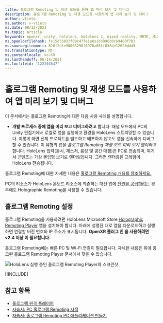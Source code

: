```yaml
---
title: 홀로그램 Remoting 및 재생 모드를 통해 앱 미리 보기 및 디버그
description: 홀로그램 Remoting 및 재생 모드를 사용하여 앱 미리 보기 및 디버그
author: vtieto
ms.author: v-vtieto
ms.date: 08/12/2021
ms.topic: article
keywords: openxr, unity, hololens, hololens 2, mixed reality, MRTK, Mixed Reality Toolkit, 증강 현실, 가상 현실, 혼합 현실 헤드셋, 학습, 자습서, 시작, 홀로그램 원격, 데스크톱, 미리 보기, 디버그
ms.openlocfilehash: fe15d55037f09c47fe1e8a1dd996d0c69480f7b2
ms.sourcegitcommit: 820f2dfe98065298f6978a651f838de12620dd45
ms.translationtype: MT
ms.contentlocale: ko-KR
ms.lasthandoff: 08/14/2021
ms.locfileid: "122203847"
---
```

# <a name="preview-and-debug-your-app-using-holographic-remoting-and-play-mode"></a>홀로그램 Remoting 및 재생 모드를 사용하여 앱 미리 보기 및 디버그

이 문서에서는 홀로그램 Remoting에 대한 다음 사용 사례를 설명합니다. 

- **개발 프로세스 중에 앱을 미리 보고 디버그하려고** 합니다. 재생 모드에서 PC의 Unity 편집기에서 로컬로 앱을 실행하고 환경을 HoloLens 스트리밍할 수 있습니다. 이렇게 하면 전체 프로젝트를 빌드하고 배포하지 않고도 앱을 신속하게 디버그할 수 있습니다. 이 유형의 앱을 _홀로그램 Remoting 재생 모드 미리 보기 앱이라고_ 합니다. HoloLens 입력(응시, 제스처, 음성 및 공간 매핑)은 PC로 전송되며, 여기서 콘텐츠는 가상 몰입형 보기로 렌더링됩니다. 그러면 렌더링된 프레임이 HoloLens 전송됩니다. 

홀로그램 Remoting에 대한 자세한 내용은 [홀로그램 Remoting 개요를 참조하세요.](../platform-capabilities-and-apis/holographic-remoting-overview.md)

PC의 리소스가 HoloLens 온보드 리소스에 의존하는 대신 앱에 [전원을 공급하려는](use-pc-resources.md) 경우에도 Holographic Remoting을 사용할 수 있습니다.

## <a name="set-up-holographic-remoting"></a>홀로그램 Remoting 설정

홀로그램 Remoting을 사용하려면 HoloLens Microsoft Store [Holographic Remoting Player](../platform-capabilities-and-apis/holographic-remoting-player.md) 앱을 설치해야 합니다. 아래에 설명된 대로 앱을 다운로드하고 실행하면 연결할 버전 번호와 IP 주소가 표시됩니다. **OpenXR 플러그 인 을 사용하려면 v2.4 이상 이 필요합니다.**

홀로그램 Remoting에는 빠른 PC 및 Wi-Fi 연결이 필요합니다. 자세한 내용은 위에 링크된 홀로그램 Remoting Player 문서에서 찾을 수 있습니다.

![HoloLens 실행 중인 홀로그램 Remoting Player의 스크린샷](images/openxr-features-img-01.png)

[!INCLUDE[](includes/unity-play-mode.md)]

## <a name="see-also"></a>참고 항목
* [홀로그램 원격 플레이어](../platform-capabilities-and-apis/holographic-remoting-player.md)
* [자습서: PC 홀로그램 Remoting 시작](tutorials/mr-learning-pc-holographic-remoting-01.md)
* [자습서: 홀로그램 Remoting PC 애플리케이션 만들기](tutorials/mr-learning-pc-holographic-remoting-02.md)

